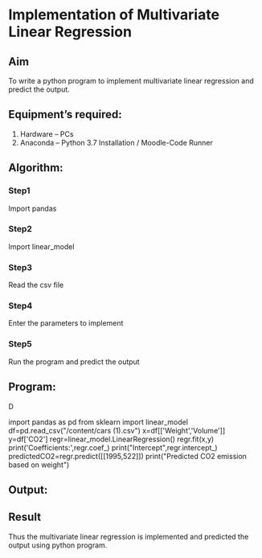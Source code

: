 # Implementation of Multivariate Linear Regression
## Aim
To write a python program to implement multivariate linear regression and predict the output.
## Equipment’s required:
1.	Hardware – PCs
2.	Anaconda – Python 3.7 Installation / Moodle-Code Runner
## Algorithm:
### Step1
Import pandas

### Step2
Import linear_model

### Step3
Read the csv file

### Step4
Enter the parameters to implement

### Step5
Run the program and predict the output

## Program:
D

import pandas as pd
from sklearn import linear_model
df=pd.read_csv("/content/cars (1).csv")
x=df[['Weight','Volume']]
y=df['CO2']
regr=linear_model.LinearRegression()
regr.fit(x,y)
print('Coefficients:',regr.coef_)
print("Intercept",regr.intercept_)
predictedCO2=regr.predict([[1995,522]])
print("Predicted CO2 emission based on weight")

## Output:


## Result
Thus the multivariate linear regression is implemented and predicted the output using python program.
